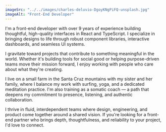 ```yaml
---
imageSrc: "../../images/charles-deluvio-DgoyKNgPiFQ-unsplash.jpg"
imageAlt: "Front-End Developer"
---
```


I'm a front-end developer with over 9 years of experience building thoughtful, high-quality interfaces in React and TypeScript. I specialize in bringing designs to life through robust component libraries, interactive dashboards, and seamless UI systems.

I gravitate toward projects that contribute to something meaningful in the world. Whether it's building tools for social good or helping purpose-driven teams move their mission forward, I enjoy working with people who care about what they're creating.

I live on a small farm in the Santa Cruz mountains with my sister and her family, where I balance my work with surfing, yoga, and a dedicated meditation practice. I'm also training as a somatic coach — a path that deepens my commitment to presence, listening, and authentic collaboration.

I thrive in fluid, interdependent teams where design, engineering, and product come together around a shared vision. If you're looking for a front-end partner who brings depth, thoughtfulness, and reliability to your project, I'd love to connect.
